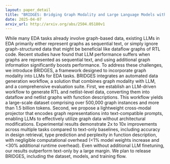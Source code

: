 ```yaml
---
layout: paper_detail
title: "BRIDGES: Bridging Graph Modality and Large Language Models within EDA Tasks"
date: 2025-04-07
arxiv_url: http://arxiv.org/abs/2504.05180v1
---
```


While many EDA tasks already involve graph-based data, existing LLMs in EDA primarily either represent graphs as sequential text, or simply ignore graph-structured data that might be beneficial like dataflow graphs of RTL code. Recent studies have found that LLM performance suffers when graphs are represented as sequential text, and using additional graph information significantly boosts performance. To address these challenges, we introduce BRIDGES, a framework designed to incorporate graph modality into LLMs for EDA tasks. BRIDGES integrates an automated data generation workflow, a solution that combines graph modality with LLM, and a comprehensive evaluation suite. First, we establish an LLM-driven workflow to generate RTL and netlist-level data, converting them into dataflow and netlist graphs with function descriptions. This workflow yields a large-scale dataset comprising over 500,000 graph instances and more than 1.5 billion tokens. Second, we propose a lightweight cross-modal projector that encodes graph representations into text-compatible prompts, enabling LLMs to effectively utilize graph data without architectural modifications. Experimental results demonstrate 2x to 10x improvements across multiple tasks compared to text-only baselines, including accuracy in design retrieval, type prediction and perplexity in function description, with negligible computational overhead (<1% model weights increase and <30% additional runtime overhead). Even without additional LLM finetuning, our results outperform text-only by a large margin. We plan to release BRIDGES, including the dataset, models, and training flow.
